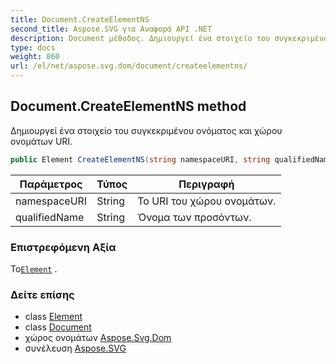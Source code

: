 ```yaml
---
title: Document.CreateElementNS
second_title: Aspose.SVG για Αναφορά API .NET
description: Document μέθοδος. Δημιουργεί ένα στοιχείο του συγκεκριμένου ονόματος και χώρου ονομάτων URI.
type: docs
weight: 860
url: /el/net/aspose.svg.dom/document/createelementns/
---
```

## Document.CreateElementNS method

Δημιουργεί ένα στοιχείο του συγκεκριμένου ονόματος και χώρου ονομάτων URI.

```csharp
public Element CreateElementNS(string namespaceURI, string qualifiedName)
```

| Παράμετρος | Τύπος | Περιγραφή |
| --- | --- | --- |
| namespaceURI | String | Το URI του χώρου ονομάτων. |
| qualifiedName | String | Όνομα των προσόντων. |

### Επιστρεφόμενη Αξία

Το[`Element`](../../element/) .

### Δείτε επίσης

* class [Element](../../element/)
* class [Document](../)
* χώρος ονομάτων [Aspose.Svg.Dom](../../document/)
* συνέλευση [Aspose.SVG](../../../)


